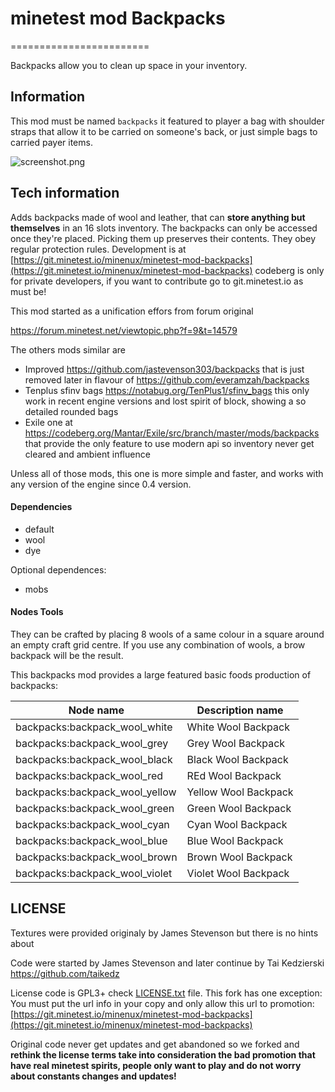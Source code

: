 # minetest mod Backpacks
========================

Backpacks allow you to clean up space in your inventory.

Information
-----------

This mod must be named `backpacks` it featured to player a 
bag with shoulder straps that allow it to be carried on someone's back, 
or just simple bags to carried payer items.

![screenshot.png](screenshot.png)

Tech information
----------------

Adds backpacks made of wool and leather, that can **store anything but themselves** 
in an 16 slots inventory. The backpacks can only be accessed once they're placed. 
Picking them up preserves their contents. They obey regular protection rules.
Development is at [https://git.minetest.io/minenux/minetest-mod-backpacks](https://git.minetest.io/minenux/minetest-mod-backpacks) codeberg is only for private developers, 
if you want to contribute go to git.minetest.io as must be!

This mod started as a unification effors from forum original

https://forum.minetest.net/viewtopic.php?f=9&t=14579

The others mods similar are 

* Improved https://github.com/jastevenson303/backpacks that is just 
removed later in flavour of https://github.com/everamzah/backpacks
* Tenplus sfinv bags https://notabug.org/TenPlus1/sfinv_bags this only work in 
recent engine versions and lost spirit of block, showing a so detailed rounded bags
* Exile one at https://codeberg.org/Mantar/Exile/src/branch/master/mods/backpacks that 
provide the only feature to use modern api so inventory never get cleared and ambient influence

Unless all of those mods, this one is more simple and faster, and works with any version 
of the engine since 0.4 version.

#### Dependencies

* default
* wool
* dye

Optional dependences:

* mobs

#### Nodes Tools

They can be crafted by placing 8 wools of a same colour in a square around an empty craft grid centre.
If you use any combination of wools, a brow backpack will be the result.

This backpacks mod provides a large featured basic foods production of backpacks:

| Node name                      | Description name      |
| ------------------------------ | --------------------- |
| backpacks:backpack_wool_white  | White  Wool Backpack |
| backpacks:backpack_wool_grey   | Grey Wool Backpack |
| backpacks:backpack_wool_black  | Black Wool Backpack |
| backpacks:backpack_wool_red    | REd Wool Backpack |
| backpacks:backpack_wool_yellow | Yellow Wool Backpack |
| backpacks:backpack_wool_green  | Green Wool Backpack |
| backpacks:backpack_wool_cyan   | Cyan Wool Backpack |
| backpacks:backpack_wool_blue   | Blue Wool Backpack |
| backpacks:backpack_wool_brown  | Brown Wool Backpack |
| backpacks:backpack_wool_violet | Violet Wool Backpack |

## LICENSE

Textures were provided originaly by James Stevenson but there is no hints about

Code were started by James Stevenson and later continue by Tai Kedzierski https://github.com/taikedz

License code is GPL3+ check [LICENSE.txt](LICENSE.txt) file. This fork 
has one exception: You must put the url info in your copy and only allow this url to promotion:
[https://git.minetest.io/minenux/minetest-mod-backpacks](https://git.minetest.io/minenux/minetest-mod-backpacks)

Original code never get updates and get abandoned so we forked and **rethink the 
license terms take into consideration the bad promotion that have real minetest spirits, 
people only want to play and do not worry about constants changes and updates!**
